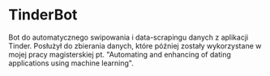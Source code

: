 # TinderBot
Bot do automatycznego swipowania i data-scrapingu danych z aplikacji Tinder. Posłużył do zbierania danych, które później zostały wykorzystane w mojej pracy magisterskiej pt. "Automating and enhancing of dating applications using machine learning".
